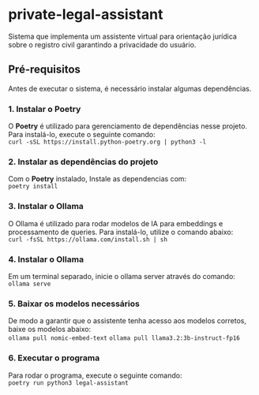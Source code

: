 # private-legal-assistant

Sistema que implementa um assistente virtual para orientação jurídica sobre o registro civil garantindo a privacidade do usuário.

## Pré-requisitos

Antes de executar o sistema, é necessário instalar algumas dependências.

### 1. Instalar o Poetry

O **Poetry** é utilizado para gerenciamento de dependências nesse projeto. Para instalá-lo, execute o seguinte comando:  
`curl -sSL https://install.python-poetry.org | python3 -l`

### 2. Instalar as dependências do projeto
Com o **Poetry** instalado, Instale as dependencias com:  
`poetry install`

### 3. Instalar o Ollama
O Ollama é utilizado para rodar modelos de IA para embeddings e processamento de queries. Para instalá-lo, utilize o comando abaixo:  
`curl -fsSL https://ollama.com/install.sh | sh`

### 4. Instalar o Ollama
Em um terminal separado, inicie o ollama server através do comando:  
`ollama serve`

### 5. Baixar os modelos necessários
De modo a garantir que o assistente tenha acesso aos modelos corretos, baixe os modelos abaixo:  
`ollama pull nomic-embed-text`
`ollama pull llama3.2:3b-instruct-fp16`

<!-- Em um outro terminal rode o modelo:  
`ollama run llama3.2:3b-instruct-fp16 --keepalive -1m` -->

### 6. Executar o programa
Para rodar o programa, execute o seguinte comando:  
`poetry run python3 legal-assistant`
